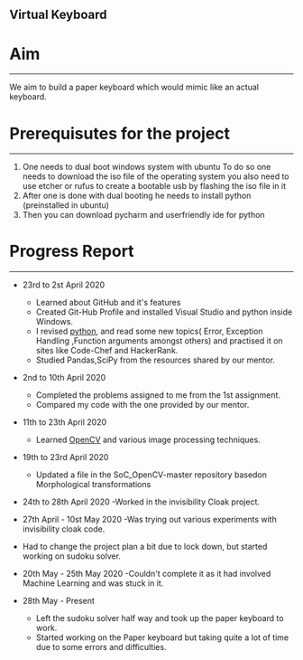 ## Virtual Keyboard


# Aim
---
We aim to build a paper keyboard which would mimic like an actual keyboard.

# Prerequisutes for the project
---
1. One needs to dual boot windows system with ubuntu
   To do so one needs to download the iso file of the operating system
   you also need to use etcher or rufus to create a bootable usb by flashing the iso file in it
2. After one is done with dual booting he needs to install python (preinstalled in ubuntu)
3. Then you can download pycharm and userfriendly ide for python


# Progress Report
---

* 23rd to 2st April 2020
  - Learned about GitHub and it's features
  - Created Git-Hub Profile and installed Visual Studio and python inside Windows.
  - I revised [python](https://www.learnpython.org/), and read some new topics( Error, Exception Handling ,Function arguments amongst others) and practised it on sites like Code-Chef and HackerRank.
  - Studied Pandas,SciPy from the resources shared by our mentor.

* 2nd to 10th April 2020
  - Completed the problems assigned to me from the 1st assignment.
  - Compared my code with the one provided by our mentor.
  
* 11th to 23th April 2020
  - Learned [OpenCV](https://www.youtube.com/watch?v=kdLM6AOd2vc&list=PLS1QulWo1RIa7D1O6skqDQ-JZ1GGHKK-K) and various image processing techniques.
  
* 19th to 23rd April 2020 
  - Updated a file in the SoC_OpenCV-master repository basedon Morphological transformations
 
* 24th to 28th April 2020
  -Worked in the invisibility Cloak project.
    

* 27th April - 10st May 2020
  -Was trying out various experiments with invisibility cloak code.
  
* Had to change the project plan a bit due to lock down, but started working on sudoku solver.

* 20th May - 25th May 2020
  -Couldn't complete it as it had involved Machine Learning and was stuck in it.
  
  
* 28th May - Present
  - Left the sudoku solver half way and took up the paper keyboard to work.
  - Started working on the Paper keyboard but taking quite a lot of time due to some errors and difficulties. 
